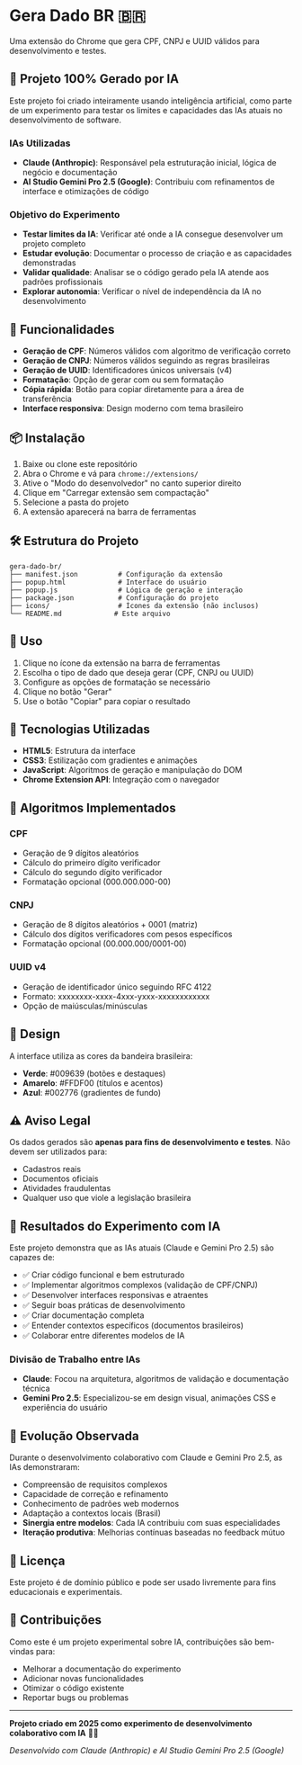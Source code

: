 # Gera Dado BR 🇧🇷

Uma extensão do Chrome que gera CPF, CNPJ e UUID válidos para desenvolvimento e testes.

## 🤖 Projeto 100% Gerado por IA

Este projeto foi criado inteiramente usando inteligência artificial, como parte de um experimento para testar os limites e capacidades das IAs atuais no desenvolvimento de software.

### IAs Utilizadas
- **Claude (Anthropic)**: Responsável pela estruturação inicial, lógica de negócio e documentação
- **AI Studio Gemini Pro 2.5 (Google)**: Contribuiu com refinamentos de interface e otimizações de código

### Objetivo do Experimento
- **Testar limites da IA**: Verificar até onde a IA consegue desenvolver um projeto completo
- **Estudar evolução**: Documentar o processo de criação e as capacidades demonstradas
- **Validar qualidade**: Analisar se o código gerado pela IA atende aos padrões profissionais
- **Explorar autonomia**: Verificar o nível de independência da IA no desenvolvimento

## 🚀 Funcionalidades

- **Geração de CPF**: Números válidos com algoritmo de verificação correto
- **Geração de CNPJ**: Números válidos seguindo as regras brasileiras
- **Geração de UUID**: Identificadores únicos universais (v4)
- **Formatação**: Opção de gerar com ou sem formatação
- **Cópia rápida**: Botão para copiar diretamente para a área de transferência
- **Interface responsiva**: Design moderno com tema brasileiro

## 📦 Instalação

1. Baixe ou clone este repositório
2. Abra o Chrome e vá para `chrome://extensions/`
3. Ative o "Modo do desenvolvedor" no canto superior direito
4. Clique em "Carregar extensão sem compactação"
5. Selecione a pasta do projeto
6. A extensão aparecerá na barra de ferramentas

## 🛠️ Estrutura do Projeto

```
gera-dado-br/
├── manifest.json          # Configuração da extensão
├── popup.html             # Interface do usuário
├── popup.js               # Lógica de geração e interação
├── package.json           # Configuração do projeto
├── icons/                 # Ícones da extensão (não inclusos)
└── README.md             # Este arquivo
```

## 🎯 Uso

1. Clique no ícone da extensão na barra de ferramentas
2. Escolha o tipo de dado que deseja gerar (CPF, CNPJ ou UUID)
3. Configure as opções de formatação se necessário
4. Clique no botão "Gerar"
5. Use o botão "Copiar" para copiar o resultado

## 🔧 Tecnologias Utilizadas

- **HTML5**: Estrutura da interface
- **CSS3**: Estilização com gradientes e animações
- **JavaScript**: Algoritmos de geração e manipulação do DOM
- **Chrome Extension API**: Integração com o navegador

## 🧮 Algoritmos Implementados

### CPF
- Geração de 9 dígitos aleatórios
- Cálculo do primeiro dígito verificador
- Cálculo do segundo dígito verificador
- Formatação opcional (000.000.000-00)

### CNPJ
- Geração de 8 dígitos aleatórios + 0001 (matriz)
- Cálculo dos dígitos verificadores com pesos específicos
- Formatação opcional (00.000.000/0001-00)

### UUID v4
- Geração de identificador único seguindo RFC 4122
- Formato: xxxxxxxx-xxxx-4xxx-yxxx-xxxxxxxxxxxx
- Opção de maiúsculas/minúsculas

## 🎨 Design

A interface utiliza as cores da bandeira brasileira:
- **Verde**: #009639 (botões e destaques)
- **Amarelo**: #FFDF00 (títulos e acentos)
- **Azul**: #002776 (gradientes de fundo)

## ⚠️ Aviso Legal

Os dados gerados são **apenas para fins de desenvolvimento e testes**. Não devem ser utilizados para:
- Cadastros reais
- Documentos oficiais
- Atividades fraudulentas
- Qualquer uso que viole a legislação brasileira

## 🔬 Resultados do Experimento com IA

Este projeto demonstra que as IAs atuais (Claude e Gemini Pro 2.5) são capazes de:
- ✅ Criar código funcional e bem estruturado
- ✅ Implementar algoritmos complexos (validação de CPF/CNPJ)
- ✅ Desenvolver interfaces responsivas e atraentes
- ✅ Seguir boas práticas de desenvolvimento
- ✅ Criar documentação completa
- ✅ Entender contextos específicos (documentos brasileiros)
- ✅ Colaborar entre diferentes modelos de IA

### Divisão de Trabalho entre IAs
- **Claude**: Focou na arquitetura, algoritmos de validação e documentação técnica
- **Gemini Pro 2.5**: Especializou-se em design visual, animações CSS e experiência do usuário

## 🚀 Evolução Observada

Durante o desenvolvimento colaborativo com Claude e Gemini Pro 2.5, as IAs demonstraram:
- Compreensão de requisitos complexos
- Capacidade de correção e refinamento
- Conhecimento de padrões web modernos
- Adaptação a contextos locais (Brasil)
- **Sinergia entre modelos**: Cada IA contribuiu com suas especialidades
- **Iteração produtiva**: Melhorias contínuas baseadas no feedback mútuo

## 📄 Licença

Este projeto é de domínio público e pode ser usado livremente para fins educacionais e experimentais.

## 🤝 Contribuições

Como este é um projeto experimental sobre IA, contribuições são bem-vindas para:
- Melhorar a documentação do experimento
- Adicionar novas funcionalidades
- Otimizar o código existente
- Reportar bugs ou problemas

---

**Projeto criado em 2025 como experimento de desenvolvimento colaborativo com IA** 🤖✨

*Desenvolvido com Claude (Anthropic) e AI Studio Gemini Pro 2.5 (Google)*
